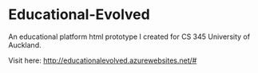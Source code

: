 # Educational-Evolved
An educational platform html prototype I created for CS 345 University of Auckland.


Visit here: http://educationalevolved.azurewebsites.net/#
